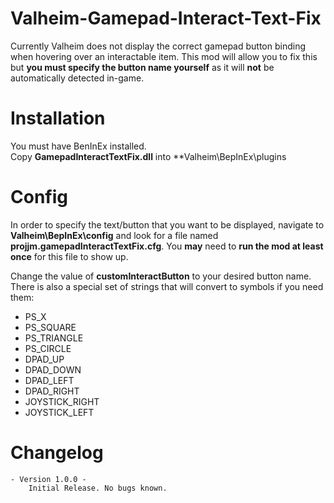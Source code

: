 # Valheim-Gamepad-Interact-Text-Fix
Currently Valheim does not display the correct gamepad button binding when hovering over an interactable item.
This mod will allow you to fix this but **you must specify the button name yourself** as it will **not** be automatically detected in-game.

# Installation
You must have BenInEx installed.\
Copy **GamepadInteractTextFix.dll** into **Valheim\BepInEx\plugins

# Config
In order to specify the text/button that you want to be displayed, navigate to **Valheim\BepInEx\config** and look for a file named **projjm.gamepadInteractTextFix.cfg**.
You **may** need to **run the mod at least once** for this file to show up.

Change the value of **customInteractButton** to your desired button name.
There is also a special set of strings that will convert to symbols if you need them:
 * PS_X
 * PS_SQUARE
 * PS_TRIANGLE
 * PS_CIRCLE
 * DPAD_UP
 * DPAD_DOWN
 * DPAD_LEFT
 * DPAD_RIGHT
 * JOYSTICK_RIGHT
 * JOYSTICK_LEFT
 
# Changelog
    - Version 1.0.0 -
        Initial Release. No bugs known.
